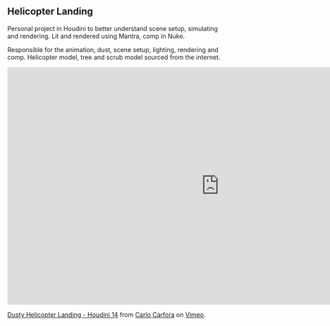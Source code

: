 ## Helicopter Landing

Personal project in Houdini to better understand scene setup, simulating 
and rendering. Lit and rendered using Mantra, comp in Nuke.

Responsible for the animation, dust, scene setup, lighting, rendering and comp.
Helicopter model, tree and scrub model sourced from the internet.

<div class="video-responsive">
<iframe src="https://player.vimeo.com/video/142963722" width="960" height="540" frameborder="0" webkitallowfullscreen mozallowfullscreen allowfullscreen></iframe> <p><a href="https://vimeo.com/142963722">Dusty Helicopter Landing - Houdini 14</a> from <a href="https://vimeo.com/carlocarfora">Carlo Carfora</a> on <a href="https://vimeo.com">Vimeo</a>.</p>
</div>